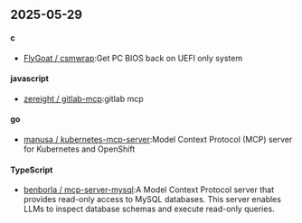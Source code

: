 ## 2025-05-29
#### c
* [FlyGoat / csmwrap](https://github.com/FlyGoat/csmwrap):Get PC BIOS back on UEFI only system
#### javascript
* [zereight / gitlab-mcp](https://github.com/zereight/gitlab-mcp):gitlab mcp
#### go
* [manusa / kubernetes-mcp-server](https://github.com/manusa/kubernetes-mcp-server):Model Context Protocol (MCP) server for Kubernetes and OpenShift
#### TypeScript
* [benborla / mcp-server-mysql](https://github.com/benborla/mcp-server-mysql):A Model Context Protocol server that provides read-only access to MySQL databases. This server enables LLMs to inspect database schemas and execute read-only queries.
